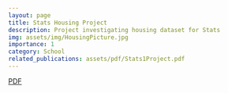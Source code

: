 ```yaml
---
layout: page
title: Stats Housing Project
description: Project investigating housing dataset for Stats
img: assets/img/HousingPicture.jpg
importance: 1
category: School
related_publications: assets/pdf/Stats1Project.pdf
---
```


[PDF](assets/pdf/Stats1Project.pdf)
